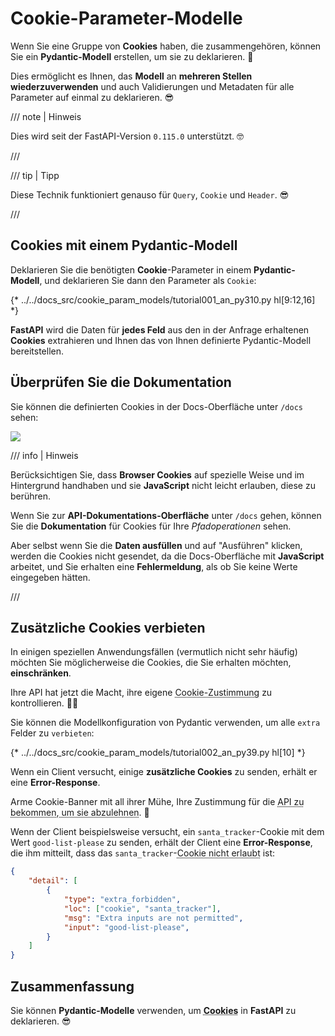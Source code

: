 # Cookie-Parameter-Modelle

Wenn Sie eine Gruppe von **Cookies** haben, die zusammengehören, können Sie ein **Pydantic-Modell** erstellen, um sie zu deklarieren. 🍪

Dies ermöglicht es Ihnen, das **Modell** an **mehreren Stellen wiederzuverwenden** und auch Validierungen und Metadaten für alle Parameter auf einmal zu deklarieren. 😎

/// note | Hinweis

Dies wird seit der FastAPI-Version `0.115.0` unterstützt. 🤓

///

/// tip | Tipp

Diese Technik funktioniert genauso für `Query`, `Cookie` und `Header`. 😎

///

## Cookies mit einem Pydantic-Modell

Deklarieren Sie die benötigten **Cookie**-Parameter in einem **Pydantic-Modell**, und deklarieren Sie dann den Parameter als `Cookie`:

{* ../../docs_src/cookie_param_models/tutorial001_an_py310.py hl[9:12,16] *}

**FastAPI** wird die Daten für **jedes Feld** aus den in der Anfrage erhaltenen **Cookies** extrahieren und Ihnen das von Ihnen definierte Pydantic-Modell bereitstellen.

## Überprüfen Sie die Dokumentation

Sie können die definierten Cookies in der Docs-Oberfläche unter `/docs` sehen:

<div class="screenshot">
<img src="/img/tutorial/cookie-param-models/image01.png">
</div>

/// info | Hinweis

Berücksichtigen Sie, dass **Browser Cookies** auf spezielle Weise und im Hintergrund handhaben und sie **JavaScript** nicht leicht erlauben, diese zu berühren.

Wenn Sie zur **API-Dokumentations-Oberfläche** unter `/docs` gehen, können Sie die **Dokumentation** für Cookies für Ihre *Pfadoperationen* sehen.

Aber selbst wenn Sie die **Daten ausfüllen** und auf "Ausführen" klicken, werden die Cookies nicht gesendet, da die Docs-Oberfläche mit **JavaScript** arbeitet, und Sie erhalten eine **Fehlermeldung**, als ob Sie keine Werte eingegeben hätten.

///

## Zusätzliche Cookies verbieten

In einigen speziellen Anwendungsfällen (vermutlich nicht sehr häufig) möchten Sie möglicherweise die Cookies, die Sie erhalten möchten, **einschränken**.

Ihre API hat jetzt die Macht, ihre eigene <abbr title="Das ist ein Scherz, nur für den Fall. Es hat nichts mit Cookie-Zustimmungen zu tun, aber es ist witzig, dass selbst die API die armen Cookies jetzt ablehnen kann. Haben Sie einen Cookie. 🍪">Cookie-Zustimmung</abbr> zu kontrollieren. 🤪🍪

Sie können die Modellkonfiguration von Pydantic verwenden, um alle `extra` Felder zu `verbieten`:

{* ../../docs_src/cookie_param_models/tutorial002_an_py39.py hl[10] *}

Wenn ein Client versucht, einige **zusätzliche Cookies** zu senden, erhält er eine **Error-Response**.

Arme Cookie-Banner mit all ihrer Mühe, Ihre Zustimmung für die <abbr title="Das ist ein weiterer Scherz. Achtung: Nehmen Sie mich nicht zu ernst. Haben Sie einen Kaffee zu Ihrem Cookie. ☕">API zu bekommen, um sie abzulehnen</abbr>. 🍪

Wenn der Client beispielsweise versucht, ein `santa_tracker`-Cookie mit dem Wert `good-list-please` zu senden, erhält der Client eine **Error-Response**, die ihm mitteilt, dass das `santa_tracker`-<abbr title="Santa lehnt den Mangel an Cookies ab. 🎅 Okay, keine Cookie-Witze mehr.">Cookie nicht erlaubt</abbr> ist:

```json
{
    "detail": [
        {
            "type": "extra_forbidden",
            "loc": ["cookie", "santa_tracker"],
            "msg": "Extra inputs are not permitted",
            "input": "good-list-please",
        }
    ]
}
```

## Zusammenfassung

Sie können **Pydantic-Modelle** verwenden, um <abbr title="Nehmen Sie sich einen letzten Cookie, bevor Sie gehen. 🍪">**Cookies**</abbr> in **FastAPI** zu deklarieren. 😎
